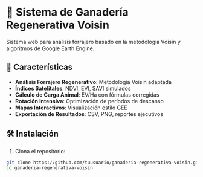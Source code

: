 # 🌱 Sistema de Ganadería Regenerativa Voisin

Sistema web para análisis forrajero basado en la metodología Voisin y algoritmos de Google Earth Engine.

## 🚀 Características

- **Análisis Forrajero Regenerativo**: Metodología Voisin adaptada
- **Índices Satelitales**: NDVI, EVI, SAVI simulados
- **Cálculo de Carga Animal**: EV/Ha con fórmulas corregidas
- **Rotación Intensiva**: Optimización de períodos de descanso
- **Mapas Interactivos**: Visualización estilo GEE
- **Exportación de Resultados**: CSV, PNG, reportes ejecutivos

## 🛠️ Instalación

1. Clona el repositorio:
```bash
git clone https://github.com/tuusuario/ganaderia-regenerativa-voisin.git
cd ganaderia-regenerativa-voisin
